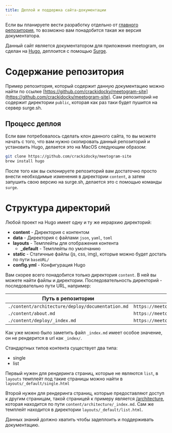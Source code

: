 ```yaml
---
title: Деплой и поддержка сайта-документации
---
```


Если вы планируете вести разработку отдельно от [главного репозитория](https://github.com/crackidocky/meetogram), то возможно вам понадобится такая же версия документатора.

Данный сайт является документатором для приложения meetogram, он сделан на [Hugo](https://gohugo.io), деплоится с помощью [Surge](https://surge.sh).

# Содержание репозитория

Пример репозитория, который содержит данную документацию можно найти по ссылке [https://github.com/crackidocky/meetogram-site](https://github.com/crackidocky/meetogram-site). Сам репозиторий не содержит директории `public`, которая как раз таки будет пушится на сервер surge.sh.

## Процесс деплоя

Если вам потребовалось сделать клон данного сайта, то вы можете начать с того, что вам нужно скопировать данный репозиторий и установить Hugo, делается это на MacOS следующим образом:

```bash
git clone https://github.com/crackidocky/meetogram-site
brew install hugo
```

После того как вы склонируете репозиторий вам достаточно просто внести необходимые изменения в директории `content`, а затем запушить свою версию на surge.sh, делается это с помощью команды `surge`.

# Структура директорий

Любой проект на Hugo имеет одну и ту же иерархию директорий:

- **content** - Директория с контентом
- **data** - Директория с файлами `json`, `yaml`, `toml`
- **layouts** - Темплейты для отображения контента
  - **\_default** - Темплейты по умолчанию
- **static** - Статичные файлы (js, css, img), которые можно будет достать по пути `baseURL/`
- **config.yml** - Конфигурация Hugo

Вам скорее всего понадобится только директория `content`. В ней вы можете найти файлы и директории. Последовательность директорий - последовательно пути URL, например:

| Путь в репозитории                               | URL                                                            |
| ------------------------------------------------ | -------------------------------------------------------------- |
| `./content/architecture/deploy/documentation.md` | `https://meetogram.surge.sh/architecture/deploy/documentation` |
| `./content/about.md`                             | `https://meetogram.surge.sh/about/`                            |
| `./content/deploy/_index.md`                     | `https://meetogram.surge.sh/deploy/`                           |

Как уже можно было заметить файл `_index.md` имеет особое значение, он не рендерится в url как `_index/`.

Стандартных типов контента существует два типа:

- single
- list

Первый нужен для рендеринга страниц, которые не являются `list`, в `layouts` темплейт под такие страницы можно найти в `layouts/_default/single.html`

Второй нужен для рендеринга страниц, которые предоставляют доступ к другим страницам, такой страницей к примеру является [/architecture](/architecture), которая находится по пути `content/architecture/_index.md`. Сам же темплейт находится в директории `layouts/_default/list.html`.

Данных знаний должно хватить чтобы задеплоить и поддерживать документацию.